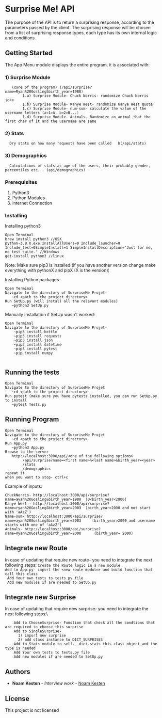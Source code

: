# Surprise Me! API
The purpose of the API is to return a surprising response, according to the parameters passed by the client.
The surprising response will be chosen from a list of surprising response types, each type has its own internal logic and conditions.

## Getting Started

The App Menu module displays the entire program.
it is associated with:
   ### 1) Surprise Module 
       (core of the program) (/api/surprise?name=Ryan%20Gosling&birth_year=1980)
            1.a) Surprise Module- Chuck Norris- randomize Chuck Norris joke
            1.b) Surprise Module- Kanye West- randomize Kanye West quote
            1.c) Surprise Module- num-sum- calculate the value of the username letters (a=1=A, b=2=B...)
            1.d) Surprise Module- Animals- Randomize an animal that the first char of it and the username are same
   ### 2) Stats
      Dry stats on how many requests have been called   b(/api/stats)
   ### 3) Demographics
      Calculations of stats as age of the users, their probably gender, percentiles etc... (api/demographics)
    
    

### Prerequisites

   1)  Python3 
   2)  Python Modules 
   3)  Internet Connection
          

### Installing

Installing python3

```
Open Terminal 
brew install python3 //OSX
python-3.8.0.exe InstallAllUsers=0 Include_launcher=0 Include_test=0SimpleInstall=1 SimpleInstallDescription="Just for me, no test suite." //Windows
get-install python3 //linux
```

Note: Make sure pip3 is installed (if you have another version change make everything with pythonX and pipX (X is the version))

Installing Python packages-

```
Open Terminal
Navigate to the directory of SurpriseMe Projet-
   ~cd <path to the project directory>
Run SetUp.py (will install all the relevant modules)
   ~python3 SetUp.py

```
Manually installation if SetUp wasn't worked:
```
Open Terminal
Navigate to the directory of SurpriseMe Projet-
    ~pip3 install bottle
    ~pip3 install requests
    ~pip3 install json
    ~pip3 install datetime
    ~pip3 install pytest
    ~pip install numpy
    

```



## Running the tests
```
Open Terminal
Navigate to the directory of SurpriseMe Projet
   ~cd <path to the project directory>
Run pytest (make sure you have pytests installed, you can run SetUp.py to install
   ~pytest Tests.py

```

## Running Program

```
Open Terminal
Navigate to the directory of SurpriseMe Projet
   ~cd <path to the project directory>
Run App.py 
   ~python3 App.py
Browse to the server
   http://localhost:3000/api/<one of the following options>
        /api/surprise?name=<first name>%<last name>&birth_year=<year>
        /stats
        /demographics
repeat it
when you want to stop- ctrl+c 
```
Example of inputs:
```
ChuckNorris- http://localhost:3000/api/surprise?name=ayan%20Gosling&birth_year=1980  (0<birth_year<2000)
Kanye West - http://localhost:3000/api/surprise?name=ryan%20Gosling&birth_year=2003  (birth_year>2000 and not start with 'aAzZ')
Name-sum- http://localhost:3000/api/surprise?name=ayan%20Gosling&birth_year=2003     (birth_year>2000 and username starts with one of 'aAzZ')
Animals- http://localhost:3000/api/surprise?name=Ryan%20Gosling&birth_year=2000      (birth_year= 2000)
```

## Integrate new Route
In case of updating that require new route- you need to integrate the next following steps:
``` Create the Route logic in a new module ``` \
``` Add to App.py- import the <new route module> and build function that call this class ``` \
``` Add Your own tests to tests.py file``` \
``` Add new modules if are needed to SetUp.py``` 

## Integrate new Surprise
In case of updating that require new surprise- you need to integrate the next following steps:\
``` Create the Surprise in a new module 
    Add to ChooseSurprise- Function that check all the condtions that are required to choose this surprise
    Add to SingleSurprise- 
      1) import new surprise 
      2) add class instance to DICT_SURPRISES
    Add to Stats module to self.__dict.stats this class object and the type is needed
    Add Your own tests to tests.py file
    Add new modules if are needed to SetUp.py
```





## Authors

* **Noam Kesten** - *Interview work* - [Noam Kesten](https://github.com/kestennoam)


## License

This project is not licensed



